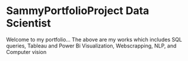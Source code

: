 # SammyPortfolioProject Data Scientist
Welcome to my portfolio...
The above are my works which includes SQL queries, Tableau and Power Bi Visualization, Webscrapping, NLP, and Computer vision

